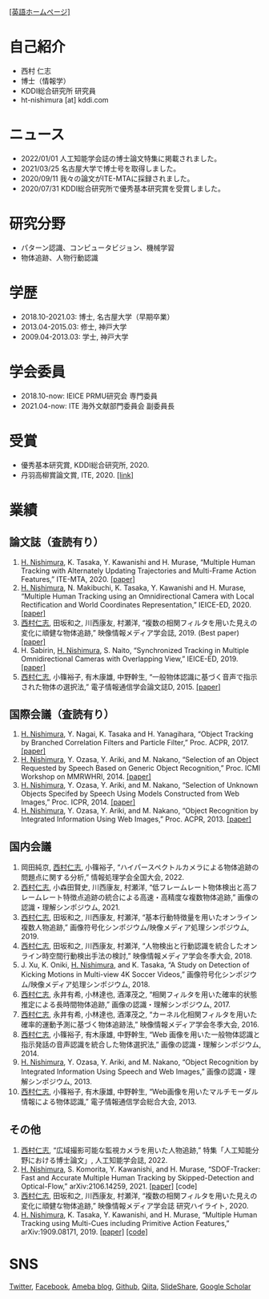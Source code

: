 [[英語ホームページ]](index.md)

# 自己紹介
- 西村 仁志
- 博士（情報学）
- KDDI総合研究所 研究員
- ht-nishimura [at] kddi.com

# ニュース
- 2022/01/01 人工知能学会誌の博士論文特集に掲載されました。
- 2021/03/25 名古屋大学で博士号を取得しました。
- 2020/09/11 我々の論文がITE-MTAに採録されました。
- 2020/07/31 KDDI総合研究所で優秀基本研究賞を受賞しました。

# 研究分野
- パターン認識、コンピュータビジョン、機械学習
- 物体追跡、人物行動認識

# 学歴
- 2018.10-2021.03: 博士, 名古屋大学（早期卒業）
- 2013.04-2015.03: 修士, 神戸大学
- 2009.04-2013.03: 学士, 神戸大学

# 学会委員
- 2018.10-now: IEICE PRMU研究会 専門委員
- 2021.04-now: ITE 海外文献部門委員会 副委員長

# 受賞
- 優秀基本研究賞, KDDI総合研究所, 2020.
- 丹羽高柳賞論文賞, ITE, 2020. [[link]](https://www.ite.or.jp/content/awards/)

# 業績
## 論文誌（査読有り）
1. <u>H. Nishimura</u>, K. Tasaka, Y. Kawanishi and H. Murase,
“Multiple Human Tracking with Alternately Updating Trajectories and Multi-Frame Action Features,”
ITE-MTA, 2020. [[paper]](https://www.jstage.jst.go.jp/article/mta/8/4/8_269/_pdf/-char/en)
1. <u>H. Nishimura</u>, N. Makibuchi, K. Tasaka, Y. Kawanishi and H. Murase,
“Multiple Human Tracking using an Omnidirectional Camera with Local Rectification and World Coordinates Representation,”
IEICE-ED, 2020. [[paper]](https://www.jstage.jst.go.jp/article/transinf/E103.D/6/E103.D_2019MVP0009/_pdf/-char/ja)
1. <u>西村仁志</u>, 田坂和之, 川西康友, 村瀬洋,
“複数の相関フィルタを用いた見えの変化に頑健な物体追跡,”
映像情報メディア学会誌, 2019. (Best paper) [[paper]](https://www.jstage.jst.go.jp/article/itej/73/5/73_1004/_pdf/-char/ja)
1. H. Sabirin, <u>H. Nishimura</u>, S. Naito,
“Synchronized Tracking in Multiple Omnidirectional Cameras with Overlapping View,”
IEICE-ED, 2019. [[paper]](https://www.jstage.jst.go.jp/article/transinf/E102.D/11/E102.D_2018EDP7305/_pdf/-char/ja)
1. <u>西村仁志</u>, 小篠裕子, 有木康雄, 中野幹生,
“一般物体認識に基づく音声で指示された物体の選択法,”
電子情報通信学会論文誌D, 2015. [[paper]](https://search.ieice.org/bin/pdf_link.php?category=D&lang=J&year=2015&fname=j98-d_9_1265&abst=)

## 国際会議（査読有り）
1. <u>H. Nishimura</u>, Y. Nagai, K. Tasaka and H. Yanagihara,
“Object Tracking by Branched Correlation Filters and Particle Filter,”
Proc. ACPR, 2017. [[paper]](https://ieeexplore.ieee.org/stamp/stamp.jsp?tp=&arnumber=8575803)
1. <u>H. Nishimura</u>, Y. Ozasa, Y. Ariki, and M. Nakano,
“Selection of an Object Requested by Speech Based on Generic Object Recognition,”
Proc. ICMI Workshop on MMRWHRI, 2014. [[paper]](http://delivery.acm.org/10.1145/2670000/2666505/p23-nishimura.pdf?ip=192.26.91.225&id=2666505&acc=ACTIVE%20SERVICE&key=2D77E7682F10D892%2E2D77E7682F10D892%2E4D4702B0C3E38B35%2E4D4702B0C3E38B35&__acm__=1568865809_46c1b464b7777d0f3f414c1f021a4251)
1. <u>H. Nishimura</u>, Y. Ozasa, Y. Ariki, and M. Nakano,
“Selection of Unknown Objects Specifed by Speech Using Models Constructed from Web Images,”
Proc. ICPR, 2014. [[paper]](https://ieeexplore.ieee.org/stamp/stamp.jsp?tp=&arnumber=6976802)
1. <u>H. Nishimura</u>, Y. Ozasa, Y. Ariki, and M. Nakano,
“Object Recognition by Integrated Information Using Web Images,”
Proc. ACPR, 2013. [[paper]](http://www.me.cs.scitec.kobe-u.ac.jp/publications/papers/2013/ACPR2013_nishimura.pdf)

## 国内会議
1. 岡田純京, <u>西村仁志</u>, 小篠裕子,
“ハイパースペクトルカメラによる物体追跡の問題点に関する分析,”
情報処理学会全国大会, 2022.
1. <u>西村仁志</u>, 小森田賢史, 川西康友, 村瀬洋,
“低フレームレート物体検出と高フレームレート特徴点追跡の統合による高速・高精度な複数物体追跡,”
画像の認識・理解シンポジウム, 2021.
1. <u>西村仁志</u>, 田坂和之, 川西康友, 村瀬洋,
“基本行動特徴量を用いたオンライン複数人物追跡,”
画像符号化シンポジウム/映像メディア処理シンポジウム, 2019.
1. <u>西村仁志</u>, 田坂和之, 川西康友, 村瀬洋,
“人物検出と行動認識を統合したオンライン時空間行動検出手法の検討,”
映像情報メディア学会冬季大会, 2018.
1. J. Xu, K. Oniki, <u>H. Nishimura</u>, and K. Tasaka,
“A Study on Detection of Kicking Motions in Multi-view 4K Soccer Videos,”
画像符号化シンポジウム/映像メディア処理シンポジウム, 2018.
1. <u>西村仁志</u>, 永井有希, 小林達也, 酒澤茂之,
“相関フィルタを用いた確率的状態推定による長時間物体追跡,”
画像の認識・理解シンポジウム, 2017.
1. <u>西村仁志</u>, 永井有希, 小林達也, 酒澤茂之,
“カーネル化相関フィルタを用いた確率的運動予測に基づく物体追跡法,”
映像情報メディア学会冬季大会, 2016.
1. <u>西村仁志</u>, 小篠裕子, 有木康雄, 中野幹生,
“Web 画像を用いた一般物体認識と指示発話の音声認識を統合した物体選択法,”
画像の認識・理解シンポジウム, 2014.
1. <u>H. Nishimura</u>, Y. Ozasa, Y. Ariki, and M. Nakano,
“Object Recognition by Integrated Information Using Speech and Web Images,”
画像の認識・理解シンポジウム, 2013.
1. <u>西村仁志</u>, 小篠裕子, 有木康雄, 中野幹生,
“Web画像を用いたマルチモーダル情報による物体認識,”
電子情報通信学会総合大会, 2013.

## その他
1. <u>西村仁志</u>,
“広域撮影可能な監視カメラを用いた人物追跡,”
特集「人工知能分野における博士論文」, 人工知能学会誌, 2022.
1. <u>H. Nishimura</u>, S. Komorita, Y. Kawanishi, and H. Murase,
“SDOF-Tracker: Fast and Accurate Multiple Human Tracking by Skipped-Detection and Optical-Flow,”
arXiv:2106.14259, 2021. [[paper]](https://arxiv.org/abs/2106.14259) [code]
1. <u>西村仁志</u>, 田坂和之, 川西康友, 村瀬洋,
“複数の相関フィルタを用いた見えの変化に頑健な物体追跡,”
映像情報メディア学会誌 研究ハイライト, 2020.
1. <u>H. Nishimura</u>, K. Tasaka, Y. Kawanishi, and H. Murase,
“Multiple Human Tracking using Multi-Cues including Primitive Action Features,”
arXiv:1909.08171, 2019. [[paper]](http://arxiv.org/abs/1909.08171) [[code]](https://github.com/hitottiez/mht-paf)

# SNS
[Twitter](https://twitter.com/hitottiez), 
[Facebook](https://www.facebook.com/hitoshi.nishimura.75), 
[Ameba blog](https://ameblo.jp/hitotties/), 
[Github](https://github.com/hitottiez), 
[Qiita](https://qiita.com/hitottiez), 
[SlideShare](https://www.slideshare.net/hitoshinishimura75), 
[Google Scholar](https://scholar.google.co.jp/citations?user=iIHuJfUAAAAJ&hl=ja&oi=sra)
